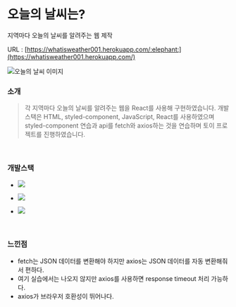 # 오늘의 날씨는?

지역마다 오늘의 날씨를 알려주는 웹 제작

URL : [https://whatisweather001.herokuapp.com/:elephant:](https://whatisweather001.herokuapp.com/)

![오늘의 날씨 이미지](https://user-images.githubusercontent.com/68219145/186843068-15a3345f-95b3-46a2-8b8f-f5e3d6a8f782.gif)

### 소개

> 각 지역마다 오늘의 날씨를 알려주는 웹을 React를 사용해 구현하였습니다. 개발스택은 HTML, styled-component, JavaScript, React를 사용하였으며 styled-component 연습과 api를 fetch와 axios하는 것을 연습하며 토이 프로젝트를 진행하였습니다.

<br>

### 개발스택

-   <img src="https://img.shields.io/badge/HTML5-E34F26?style=flat-square&logo=HTML5&logoColor=white"/></a>

-   <img src="https://img.shields.io/badge/CSS3-1572B6?style=flat-square&logo=CSS3&logoColor=white"/></a>

-   <img src="https://img.shields.io/badge/Javascript-ffb13b?style=flat-square&logo=javascript&logoColor=white"/>

<br>

### 느낀점

-   fetch는 JSON 데이터를 변환해야 하지만 axios는 JSON 데이터를 자동 변환해줘서 편하다.
-   여기 실습에서는 나오지 않지만 axios를 사용하면 response timeout 처리 가능하다.
-   axios가 브라우저 호환성이 뛰어나다.
